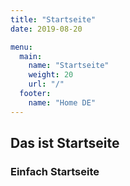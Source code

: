 ```yaml
---
title: "Startseite"
date: 2019-08-20

menu: 
  main:
    name: "Startseite"
    weight: 20
    url: "/"
  footer:
    name: "Home DE"
---
```


## Das ist Startseite

### Einfach Startseite